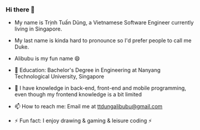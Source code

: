 ### Hi there 👋
<!--
**duke-alibubu/duke-alibubu** is a ✨ _special_ ✨ repository because its `README.md` (this file) appears on your GitHub profile.

Here are some ideas to get you started:

- 🔭 I’m currently working on ...
- 🌱 I’m currently learning ...
- 👯 I’m looking to collaborate on ...
- 🤔 I’m looking for help with ...
- 💬 Ask me about ...
- 📫 How to reach me: ...
- 😄 Pronouns: ...
- ⚡ Fun fact: ...
-->

- My name is Trịnh Tuấn Dũng, a Vietnamese Software Engineer currently living in Singapore.
- My last name is kinda hard to pronounce so I'd prefer people to call me Duke. 
- Alibubu is my fun name 😄

- 🤔 Education: Bachelor's Degree in Engineering at Nanyang Technological University, Singapore
- 🔭 I have knowledge in back-end, front-end and mobile programming, even though my frontend knowledge is a bit limited
- 📫 How to reach me: Email me at ttdungalibubu@gmail.com
- ⚡ Fun fact: I enjoy drawing & gaming & leisure coding ⚡
